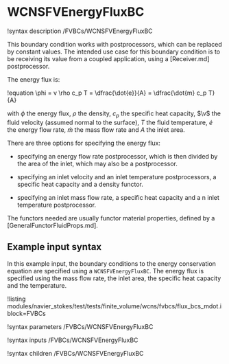 # WCNSFVEnergyFluxBC

!syntax description /FVBCs/WCNSFVEnergyFluxBC

This boundary condition works with postprocessors, which can be replaced by constant
values. The intended use case for this boundary condition is to be receiving its value
from a coupled application, using a [Receiver.md] postprocessor.

The energy flux is:

!equation
\phi = v \rho c_p T = \dfrac{\dot{e}}{A} = \dfrac{\dot{m} c_p T}{A}

with $\phi$ the energy flux, $\rho$ the density, $c_p$ the specific heat capacity, $\v$ the fluid velocity (assumed normal to the surface),
$T$ the fluid temperature, $\dot{e}$ the energy flow rate, $\dot{m}$ the mass flow rate and $A$ the inlet area.

There are three options for specifying the energy flux:

- specifying an energy flow rate postprocessor, which is then divided by the area of the inlet,
  which may also be a postprocessor.

- specifying an inlet velocity and an inlet temperature postprocessors, a specific heat capacity and a density functor.

- specifying an inlet mass flow rate, a specific heat capacity and a n inlet temperature postprocessor.


The functors needed are usually functor material properties, defined by a [GeneralFunctorFluidProps.md].

## Example input syntax

In this example input, the boundary conditions to the energy conservation equation are
specified using a `WCNSFVEnergyFluxBC`. The energy flux is specified using the mass flow rate, the inlet area,
the specific heat capacity and the temperature.

!listing modules/navier_stokes/test/tests/finite_volume/wcns/fvbcs/flux_bcs_mdot.i block=FVBCs

!syntax parameters /FVBCs/WCNSFVEnergyFluxBC

!syntax inputs /FVBCs/WCNSFVEnergyFluxBC

!syntax children /FVBCs/WCNSFVEnergyFluxBC
